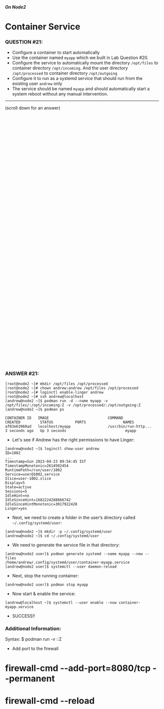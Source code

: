 ***On Node2***
# Container Service

### QUESTION #21: 
* Configure a container to start automatically 
* Use the container named ```myapp``` which we built in Lab Question #20. 
* Configure the service to automatically mount the directory ```/opt/files``` to container directory ```/opt/incoming```. 
And the user directory ```/opt/processed``` to container directory ```/opt/outgoing``` 
* Configure it to run as a systemd service that should run from the existing user ```andrew``` only
* The service should be named ```myapp``` and should automatically start a system reboot without any manual intervention. 

***
(scroll down for an answer)

<br/><br/><br/><br/><br/><br/><br/><br/><br/><br/><br/><br/><br/><br/><br/><br/><br/><br/><br/><br/><br/><br/><br/><br/>
<br/><br/><br/><br/><br/><br/><br/><br/><br/><br/><br/><br/><br/><br/><br/><br/><br/><br/><br/><br/><br/><br/><br/><br/>

### ANSWER #21:
```
[root@node2 ~]# mkdir /opt/files /opt/processed
[root@node2 ~]# chown andrew:andrew /opt/files /opt/processed
[root@node2 ~]# loginctl enable-linger andrew
[root@node2 ~]# ssh andrew@localhost
[andrew@node2 ~]$ podman run -d --name myapp -v /opt/files/:/opt/incoming:Z -v /opt/processed/:/opt/outgoing:Z
[andrew@node2 ~]$ podman ps

CONTAINER ID   IMAGE                           COMMAND                  CREATED         STATUS          PORTS                 NAMES
af03e63960ad   localhost/myapp                 /usr/bin/run-http...    3 seconds ago   Up 3 seconds                           myapp
```

* Let's see if Andrew has the right permissions to have Linger:

```
[andrew@node2 ~]$ loginctl show-user andrew
ID=1002
...
Timestamp=Sun 2023-04-23 09:54:45 IST
TimestampMonotonic=2614502454
RuntimePath=/run/user/1002
Service=user@1002.service
Slice=user-1002.slice
Display=5
State=active
Sessions=5
IdleHint=no
IdleSinceHint=1682224288866742
IdleSinceHintMonotonic=3017922428
Linger=yes
```

* Next, we need to create a folder in the user’s directory called ```~/.config/systemd/user```:
```
[andrew@node2 ~]$ mkdir -p ~/.config/systemd/user
[andrew@node2 ~]$ cd ~/.config/systemd/user
```

* We need to generate the service file in that directory: 
```
[andrew@node2 user]$ podman generate systemd --name myapp --new --files
/home/andrew/.config/systemd/user/container-myapp.service
[andrew@node2 user]$ systemctl --user daemon-reload
```

* Next, stop the running container:
```
[andrew@node2 user]$ podman stop myapp
```

* Now start & enable the service:
```
[andrew@localhost ~]$ systemctl --user enable --now container-myapp.service
```

* SUCCESS!!

### Additional Information:

Syntax: 
$ podman run -v <src>:<dst>:Z <image> 

* Add port to the firewall 

# firewall-cmd --add-port=8080/tcp --permanent 
# firewall-cmd --reload 
